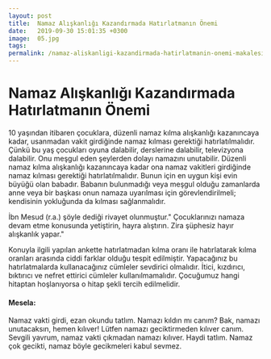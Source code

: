 ```yaml
---
layout: post
title:  Namaz Alışkanlığı Kazandırmada Hatırlatmanın Önemi
date:   2019-09-30 15:01:35 +0300
image:  05.jpg
tags:   
permalink: /namaz-aliskanligi-kazandirmada-hatirlatmanin-onemi-makalesi
---
```


# Namaz Alışkanlığı Kazandırmada Hatırlatmanın Önemi


10 yaşından itibaren çocuklara, düzenli namaz kılma alışkanlığı kazanıncaya kadar, usanmadan vakit girdiğinde namaz kılması gerektiği hatırlatılmalıdır. Çünkü bu yaş çocukları oyuna dalabilir, derslerine dalabilir, televizyona dalabilir. Onu meşgul eden şeylerden dolayı namazını unutabilir. Düzenli namaz  kılma alışkanlığı kazanıncaya kadar ona namaz vakitleri girdiğinde namaz kılması gerektiği hatırlatılmalıdır. Bunun için en uygun kişi evin büyüğü olan babadır.
Babanın bulunmadığı veya meşgul olduğu zamanlarda anne veya bir başkası onun namaza uyarılması için görevlendirilmeli; kendisinin yokluğunda da kılması sağlanmalıdır.

İbn Mesud (r.a.) şöyle dediği rivayet olunmuştur." Çocuklarınızı namaza devam etme konusunda yetiştirin, hayra alıştırın. Zira şüphesiz hayır alışkanlık yapar."

Konuyla ilgili yapılan ankette hatırlatmadan kılma oranı ile hatırlatarak kılma oranları arasında ciddi farklar olduğu tespit edilmiştir. Yapacağınız bu hatırlatmalarda kullanacağınız cümleler sevdirici olmalıdır. İtici, kızdırıcı, bıktırıcı ve nefret ettirici cümleler kullanılmamalıdır. Çocuğumuz hangi hitaptan hoşlanıyorsa o hitap şekli tercih edilmelidir.

#### Mesela:

Namaz vakti girdi, ezan okundu tatlım.
Namazı kıldın mı canım?
Bak, namazı unutacaksın, hemen kılıver!
Lütfen namazı geciktirmeden kılıver canım.
Sevgili yavrum, namaz vakti çıkmadan namazı kılıver.
Haydi tatlım. Namaz çok gecikti, namaz böyle gecikmeleri kabul sevmez. 